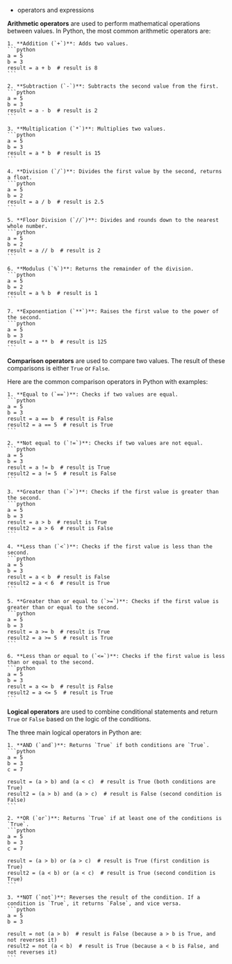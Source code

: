* operators and expressions

**Arithmetic operators** are used to perform mathematical operations between values. In Python, the most common arithmetic operators are:

    1. **Addition (`+`)**: Adds two values.
    ```python
    a = 5
    b = 3
    result = a + b  # result is 8
    ```

    2. **Subtraction (`-`)**: Subtracts the second value from the first.
    ```python
    a = 5
    b = 3
    result = a - b  # result is 2
    ```

    3. **Multiplication (`*`)**: Multiplies two values.
    ```python
    a = 5
    b = 3
    result = a * b  # result is 15
    ```

    4. **Division (`/`)**: Divides the first value by the second, returns a float.
    ```python
    a = 5
    b = 2
    result = a / b  # result is 2.5
    ```

    5. **Floor Division (`//`)**: Divides and rounds down to the nearest whole number.
    ```python
    a = 5
    b = 2
    result = a // b  # result is 2
    ```

    6. **Modulus (`%`)**: Returns the remainder of the division.
    ```python
    a = 5
    b = 2
    result = a % b  # result is 1
    ```

    7. **Exponentiation (`**`)**: Raises the first value to the power of the second.
    ```python
    a = 5
    b = 3
    result = a ** b  # result is 125
    ```

**Comparison operators** are used to compare two values. The result of these comparisons is either `True` or `False`.

Here are the common comparison operators in Python with examples:

    1. **Equal to (`==`)**: Checks if two values are equal.
    ```python
    a = 5
    b = 3
    result = a == b  # result is False
    result2 = a == 5  # result is True
    ```

    2. **Not equal to (`!=`)**: Checks if two values are not equal.
    ```python
    a = 5
    b = 3
    result = a != b  # result is True
    result2 = a != 5  # result is False
    ```

    3. **Greater than (`>`)**: Checks if the first value is greater than the second.
    ```python
    a = 5
    b = 3
    result = a > b  # result is True
    result2 = a > 6  # result is False
    ```

    4. **Less than (`<`)**: Checks if the first value is less than the second.
    ```python
    a = 5
    b = 3
    result = a < b  # result is False
    result2 = a < 6  # result is True
    ```

    5. **Greater than or equal to (`>=`)**: Checks if the first value is greater than or equal to the second.
    ```python
    a = 5
    b = 3
    result = a >= b  # result is True
    result2 = a >= 5  # result is True
    ```

    6. **Less than or equal to (`<=`)**: Checks if the first value is less than or equal to the second.
    ```python
    a = 5
    b = 3
    result = a <= b  # result is False
    result2 = a <= 5  # result is True
    ```

**Logical operators** are used to combine conditional statements and return `True` or `False` based on the logic of the conditions.

The three main logical operators in Python are:

    1. **AND (`and`)**: Returns `True` if both conditions are `True`.
    ```python
    a = 5
    b = 3
    c = 7
    
    result = (a > b) and (a < c)  # result is True (both conditions are True)
    result2 = (a > b) and (a > c)  # result is False (second condition is False)
    ```

    2. **OR (`or`)**: Returns `True` if at least one of the conditions is `True`.
    ```python
    a = 5
    b = 3
    c = 7
    
    result = (a > b) or (a > c)  # result is True (first condition is True)
    result2 = (a < b) or (a < c)  # result is True (second condition is True)
    ```

    3. **NOT (`not`)**: Reverses the result of the condition. If a condition is `True`, it returns `False`, and vice versa.
    ```python
    a = 5
    b = 3
    
    result = not (a > b)  # result is False (because a > b is True, and not reverses it)
    result2 = not (a < b)  # result is True (because a < b is False, and not reverses it)
    ```

    
